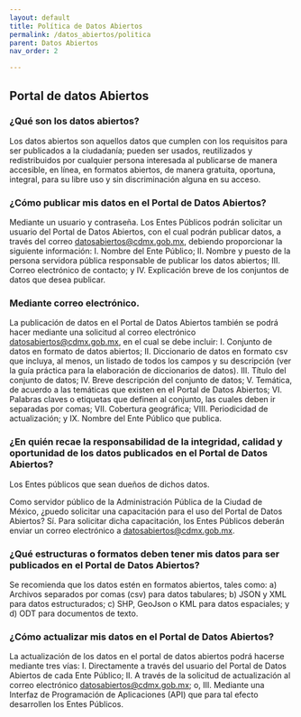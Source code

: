 ```yaml
---
layout: default
title: Política de Datos Abiertos
permalink: /datos_abiertos/politica
parent: Datos Abiertos
nav_order: 2

---
```


## Portal de datos Abiertos



### ¿Qué son los datos abiertos? 
Los datos abiertos son aquellos datos que cumplen con los requisitos para ser publicados a la ciudadanía; pueden ser usados, reutilizados y redistribuidos por cualquier persona interesada al publicarse de manera accesible, en línea, en formatos abiertos, de manera gratuita, oportuna, integral, para su libre uso y sin discriminación alguna en su acceso.

### ¿Cómo publicar mis datos en el Portal de Datos Abiertos? 
Mediante un usuario y contraseña.
Los Entes Públicos podrán solicitar un usuario del Portal de Datos Abiertos, con el cual podrán publicar datos, a través del correo datosabiertos@cdmx.gob.mx, debiendo proporcionar la siguiente información: 
I. Nombre del Ente Público; 
II. Nombre y puesto de la persona servidora pública responsable de publicar los datos abiertos; 
III. Correo electrónico de contacto; y 
IV. Explicación breve de los conjuntos de datos que desea publicar. 

### Mediante correo electrónico.
La publicación de datos en el Portal de Datos Abiertos también se podrá hacer mediante una solicitud al correo electrónico datosabiertos@cdmx.gob.mx, en el cual se debe incluir: 
I. Conjunto de datos en formato de datos abiertos; 
II. Diccionario de datos en formato csv que incluya, al menos, un listado de todos los campos y su descripción (ver la guía práctica para la elaboración de diccionarios de datos). 
III. Título del conjunto de datos; 
IV. Breve descripción del conjunto de datos; 
V. Temática, de acuerdo a las temáticas que existen en el Portal de Datos Abiertos; 
VI. Palabras claves o etiquetas que definen al conjunto, las cuales deben ir separadas por comas; 
VII. Cobertura geográfica; 
VIII. Periodicidad de actualización; y 
IX. Nombre del Ente Público que publica. 

### ¿En quién recae la responsabilidad de la integridad, calidad y oportunidad de los datos publicados en el Portal de Datos Abiertos? 
Los Entes públicos que sean dueños de dichos datos. 

Como servidor público de la Administración Pública de la Ciudad de México, ¿puedo solicitar una capacitación para el uso del Portal de Datos Abiertos? 
Sí. Para solicitar dicha capacitación, los Entes Públicos deberán enviar un correo electrónico a datosabiertos@cdmx.gob.mx. 

### ¿Qué estructuras o formatos deben tener mis datos para ser publicados en el Portal de Datos Abiertos? 
Se recomienda que los datos estén en formatos abiertos, tales como: 
a) Archivos separados por comas (csv) para datos tabulares; 
b) JSON y XML para datos estructurados; 
c) SHP, GeoJson o KML para datos espaciales; y 
d) ODT para documentos de texto. 

### ¿Cómo actualizar mis datos en el Portal de Datos Abiertos? 
La actualización de los datos en el portal de datos abiertos podrá hacerse mediante tres vías: 
I. Directamente a través del usuario del Portal de Datos Abiertos de cada Ente Público; 
II. A través de la solicitud de actualización al correo electrónico datosabiertos@cdmx.gob.mx; o, 
III. Mediante una Interfaz de Programación de Aplicaciones (API) que para tal efecto desarrollen los Entes Públicos. 



